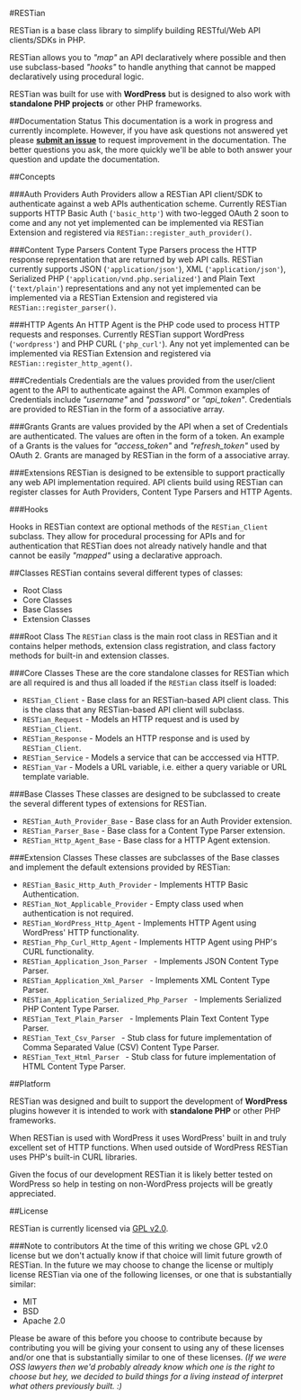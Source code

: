 #RESTian

RESTian is a base class library to simplify building RESTful/Web API clients/SDKs in PHP.  

RESTian allows you to _"map"_ an API declaratively where possible and then use subclass-based _"hooks"_ to handle anything that cannot be mapped declaratively using procedural logic.

RESTian was built for use with **WordPress** but is designed to also work with **standalone PHP projects** or other PHP frameworks.

##Documentation Status
This documentation is a work in progress and currently incomplete. However, if you have ask questions not answered yet please [**submit an issue**](https://github.com/newclarity/restian/issues) to request improvement in the documentation. The better questions you ask, the more quickly we'll be able to both answer your question and update the documentation.

##Concepts

###Auth Providers
Auth Providers allow a RESTian API client/SDK to authenticate against a web APIs authentication scheme. Currently RESTian supports HTTP Basic Auth (`'basic_http'`) with two-legged OAuth 2 soon to come and any not yet implemented can be implemented via RESTian Extension and registered via `RESTian::register_auth_provider()`. 

###Content Type Parsers
Content Type Parsers process the HTTP response representation that are returned by web API calls. RESTian currently supports JSON (`'application/json'`), XML (`'application/json'`), Serialized PHP (`'application/vnd.php.serialized'`) and Plain Text (`'text/plain'`) representations and any not yet implemented can be implemented via a RESTian Extension and registered via `RESTian::register_parser()`. 

###HTTP Agents 
An HTTP Agent is the PHP code used to process HTTP requests and responses. Currently RESTian support WordPress (`'wordpress'`) and PHP CURL (`'php_curl'`). Any not yet implemented can be implemented via RESTian Extension and registered via `RESTian::register_http_agent()`. 

###Credentials
Credentials are the values provided from the user/client agent to the API to authenticate against the API. Common examples of Credentials include _"username"_ and _"password"_ or _"api_token"_. Credentials are provided to RESTian in the form of a associative array.

###Grants 
Grants are values provided by the API when a set of Credentials are authenticated. The values are often in the form of a token. An example of a Grants is the values for _"access_token"_ and _"refresh_token"_ used by OAuth 2. Grants are managed by RESTian in the form of a associative array.

###Extensions
RESTian is designed to be extensible to support practically any web API implementation required. API clients build using RESTian can register classes for Auth Providers, Content Type Parsers and HTTP Agents.

###Hooks

Hooks in RESTian context are optional methods of the `RESTian_Client` subclass. They allow for procedural processing for APIs and for authentication that RESTian does not already natively handle and that cannot be easily _"mapped"_ using a declarative approach.


##Classes
RESTian contains several different types of classes:

- Root Class
- Core Classes
- Base Classes
- Extension Classes

###Root Class
The `RESTian` class is the main root class in RESTian and it contains helper methods, extension class registration, and class factory methods for built-in and extension classes.

###Core Classes
These are the core standalone classes for RESTian which are all required is and thus all loaded if the `RESTian` class itself is loaded:
- `RESTian_Client` - Base class for an RESTian-based API client class. This is the class that any RESTian-based API client will subclass.
- `RESTian_Request` - Models an HTTP request and is used by `RESTian_Client`.
- `RESTian_Response` - Models an HTTP response and is used by `RESTian_Client`.
- `RESTian_Service` - Models a service that can be acccessed via HTTP. 
- `RESTian_Var` - Models a URL variable, i.e. either a query variable or URL template variable.

###Base Classes
These classes are designed to be subclassed to create the several different types of extensions for RESTian.

- `RESTian_Auth_Provider_Base` - Base class for an Auth Provider extension.
- `RESTian_Parser_Base` - Base class for a Content Type Parser extension.
- `RESTian_Http_Agent_Base` - Base class for a HTTP Agent extension.

###Extension Classes
These classes are subclasses of the Base classes and implement the default extensions provided by RESTian:

- `RESTian_Basic_Http_Auth_Provider` - Implements HTTP Basic Authentication.
- `RESTian_Not_Applicable_Provider` - Empty class used when authentication is not required.
- `RESTian_WordPress_Http_Agent` - Implements HTTP Agent using WordPress' HTTP functionality.
- `RESTian_Php_Curl_Http_Agent` - Implements HTTP Agent using PHP's CURL functionality.
- `RESTian_Application_Json_Parser ` - Implements JSON Content Type Parser.
- `RESTian_Application_Xml_Parser ` - Implements XML Content Type Parser.
- `RESTian_Application_Serialized_Php_Parser ` - Implements Serialized PHP Content Type Parser.
- `RESTian_Text_Plain_Parser ` - Implements Plain Text Content Type Parser.
- `RESTian_Text_Csv_Parser ` - Stub class for future implementation of Comma Separated Value (CSV) Content Type Parser.
- `RESTian_Text_Html_Parser ` - Stub class for future implementation of HTML Content Type Parser.



##Platform

RESTian was designed and built to support the development of **WordPress** plugins however it is intended to work with **standalone PHP** or other PHP frameworks.

When RESTian is used with WordPress it uses WordPress' built in and truly excellent set of HTTP functions.  When used outside of WordPress RESTian uses PHP's built-in CURL libraries. 

Given the focus of our development RESTian it is likely better tested on WordPress so help in testing on non-WordPress projects will be greatly appreciated.

##License

RESTian is currently licensed via [GPL v2.0](https://www.gnu.org/licenses/gpl-2.0.html). 

###Note to contributors
At the time of this writing we chose GPL v2.0 license but we don't actually know if that choice will limit future growth of RESTian. In the future we may choose to change the license or multiply license RESTian via one of the following licenses, or one that is substantially similar:

- MIT
- BSD
- Apache 2.0

Please be aware of this before you choose to contribute because by contributing you will be giving your consent to using any of these licenses and/or one that is substantially similar to one of these licenses. _(If we were OSS lawyers then we'd probably already know which one is the right to choose but hey, we decided to build things for a living instead of interpret what others previously built. :)_
